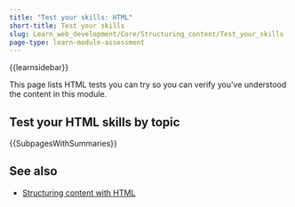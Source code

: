 ```yaml
---
title: "Test your skills: HTML"
short-title: Test your skills
slug: Learn_web_development/Core/Structuring_content/Test_your_skills
page-type: learn-module-assessment
---
```


{{learnsidebar}}

This page lists HTML tests you can try so you can verify you've understood the content in this module.

## Test your HTML skills by topic

{{SubpagesWithSummaries}}

## See also

- [Structuring content with HTML](/en-US/docs/Learn_web_development/Core/Structuring_content)
